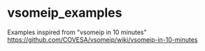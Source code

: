 # vsomeip_examples
Examples inspired from "vsomeip in 10 minutes" https://github.com/COVESA/vsomeip/wiki/vsomeip-in-10-minutes
